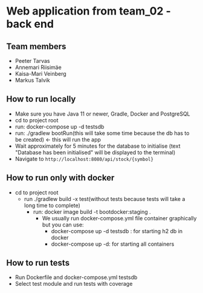 # Web application from team_02 - back end

## Team members
- Peeter Tarvas
- Annemari Riisimäe
- Kaisa-Mari Veinberg
- Markus Talvik

## How to run locally
- Make sure you have Java 11 or newer, Gradle, Docker and PostgreSQL
- cd to project root
- run: docker-compose up -d testsdb
- run: ./gradlew bootRun(this will take some time because the db has to be created) <- this will run the app
- Wait approximately for 5 minutes for the database to initialise (text "Database has been initialised" will be displayed to the terminal)
- Navigate to `http://localhost:8080/api/stock/{symbol}`

## How to run only with docker

  - cd to project root
    - run ./gradlew build -x test(without tests because tests will take a long time to complete)
      - run: docker image build -t bootdocker:staging .
        - We usually  run docker-compose.yml file container graphically but you can use:
          - docker-compose up -d testsdb : for starting h2 db in docker
          - docker-compose up -d: for starting all containers

## How to run tests
- Run Dockerfile and docker-compose.yml testsdb
- Select test module and run tests with coverage
